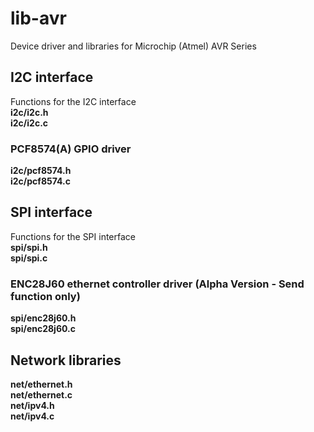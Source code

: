 # lib-avr

Device driver and libraries for Microchip (Atmel) AVR Series

## I2C interface

Functions for the I2C interface  
**i2c/i2c.h**  
**i2c/i2c.c**

### PCF8574(A) GPIO driver

**i2c/pcf8574.h**  
**i2c/pcf8574.c**

## SPI interface

Functions for the SPI interface  
**spi/spi.h**  
**spi/spi.c**

### ENC28J60 ethernet controller driver (Alpha Version - Send function only)

**spi/enc28j60.h**  
**spi/enc28j60.c**

## Network libraries

**net/ethernet.h**  
**net/ethernet.c**  
**net/ipv4.h**  
**net/ipv4.c**

